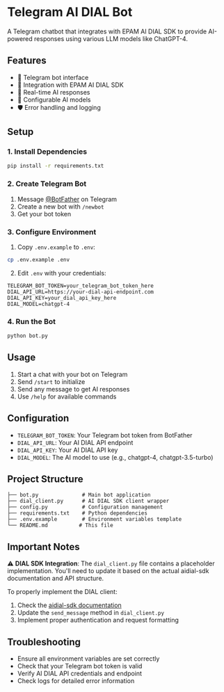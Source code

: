 # Telegram AI DIAL Bot

A Telegram chatbot that integrates with EPAM AI DIAL SDK to provide AI-powered responses using various LLM models like ChatGPT-4.

## Features

- 🤖 Telegram bot interface
- 🔗 Integration with EPAM AI DIAL SDK
- 💬 Real-time AI responses
- 📝 Configurable AI models
- 🛡️ Error handling and logging

## Setup

### 1. Install Dependencies

```bash
pip install -r requirements.txt
```

### 2. Create Telegram Bot

1. Message [@BotFather](https://t.me/botfather) on Telegram
2. Create a new bot with `/newbot`
3. Get your bot token

### 3. Configure Environment

1. Copy `.env.example` to `.env`:
```bash
cp .env.example .env
```

2. Edit `.env` with your credentials:
```env
TELEGRAM_BOT_TOKEN=your_telegram_bot_token_here
DIAL_API_URL=https://your-dial-api-endpoint.com
DIAL_API_KEY=your_dial_api_key_here
DIAL_MODEL=chatgpt-4
```

### 4. Run the Bot

```bash
python bot.py
```

## Usage

1. Start a chat with your bot on Telegram
2. Send `/start` to initialize
3. Send any message to get AI responses
4. Use `/help` for available commands

## Configuration

- `TELEGRAM_BOT_TOKEN`: Your Telegram bot token from BotFather
- `DIAL_API_URL`: Your AI DIAL API endpoint
- `DIAL_API_KEY`: Your AI DIAL API key
- `DIAL_MODEL`: The AI model to use (e.g., chatgpt-4, chatgpt-3.5-turbo)

## Project Structure

```
├── bot.py              # Main bot application
├── dial_client.py      # AI DIAL SDK client wrapper
├── config.py           # Configuration management
├── requirements.txt    # Python dependencies
├── .env.example        # Environment variables template
└── README.md          # This file
```

## Important Notes

⚠️ **DIAL SDK Integration**: The `dial_client.py` file contains a placeholder implementation. You'll need to update it based on the actual aidial-sdk documentation and API structure.

To properly implement the DIAL client:

1. Check the [aidial-sdk documentation](https://github.com/epam/ai-dial-sdk)
2. Update the `send_message` method in `dial_client.py`
3. Implement proper authentication and request formatting

## Troubleshooting

- Ensure all environment variables are set correctly
- Check that your Telegram bot token is valid
- Verify AI DIAL API credentials and endpoint
- Check logs for detailed error information
